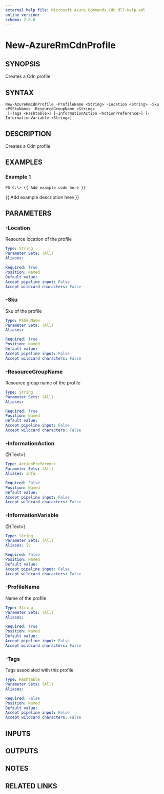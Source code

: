 ```yaml
---
external help file: Microsoft.Azure.Commands.Cdn.dll-Help.xml
online version: 
schema: 2.0.0
---
```


# New-AzureRmCdnProfile
## SYNOPSIS
Creates a Cdn profile

## SYNTAX

```
New-AzureRmCdnProfile -ProfileName <String> -Location <String> -Sku <PSSkuName> -ResourceGroupName <String>
 [-Tags <Hashtable>] [-InformationAction <ActionPreference>] [-InformationVariable <String>]
```

## DESCRIPTION
Creates a Cdn profile

## EXAMPLES

### Example 1
```
PS C:\> {{ Add example code here }}
```

{{ Add example description here }}

## PARAMETERS

### -Location
Resource location of the profile

```yaml
Type: String
Parameter Sets: (All)
Aliases: 

Required: True
Position: Named
Default value: 
Accept pipeline input: False
Accept wildcard characters: False
```

### -Sku
Sku of the profile

```yaml
Type: PSSkuName
Parameter Sets: (All)
Aliases: 

Required: True
Position: Named
Default value: 
Accept pipeline input: False
Accept wildcard characters: False
```

### -ResourceGroupName
Resource group name of the profile

```yaml
Type: String
Parameter Sets: (All)
Aliases: 

Required: True
Position: Named
Default value: 
Accept pipeline input: False
Accept wildcard characters: False
```

### -InformationAction
@{Text=}

```yaml
Type: ActionPreference
Parameter Sets: (All)
Aliases: infa

Required: False
Position: Named
Default value: 
Accept pipeline input: False
Accept wildcard characters: False
```

### -InformationVariable
@{Text=}

```yaml
Type: String
Parameter Sets: (All)
Aliases: iv

Required: False
Position: Named
Default value: 
Accept pipeline input: False
Accept wildcard characters: False
```

### -ProfileName
Name of the profile

```yaml
Type: String
Parameter Sets: (All)
Aliases: 

Required: True
Position: Named
Default value: 
Accept pipeline input: False
Accept wildcard characters: False
```

### -Tags
Tags associated with this profile

```yaml
Type: Hashtable
Parameter Sets: (All)
Aliases: 

Required: False
Position: Named
Default value: 
Accept pipeline input: False
Accept wildcard characters: False
```

## INPUTS

## OUTPUTS

## NOTES

## RELATED LINKS

